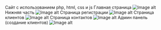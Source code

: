 Сайт с использованием php, html, css и js
Главная страница
![Image alt](https://github.com/P4N4K0N/Site-PHP-HTML-CSS-JS-/blob/main/image/1.png)
Нижняя часть
![Image alt](https://github.com/P4N4K0N/Site-PHP-HTML-CSS-JS-/blob/main/image/2.png)
Страница регистрации
![Image alt](https://github.com/P4N4K0N/Site-PHP-HTML-CSS-JS-/blob/main/image/3.png)
Страница клиентов
![Image alt](https://github.com/P4N4K0N/Site-PHP-HTML-CSS-JS-/blob/main/image/4.png)
Страница контактов
![Image alt](https://github.com/P4N4K0N/Site-PHP-HTML-CSS-JS-/blob/main/image/5.png)
Админ панель (создание клиентов)
![Image alt](https://github.com/P4N4K0N/Site-PHP-HTML-CSS-JS-/blob/main/image/6.png)
